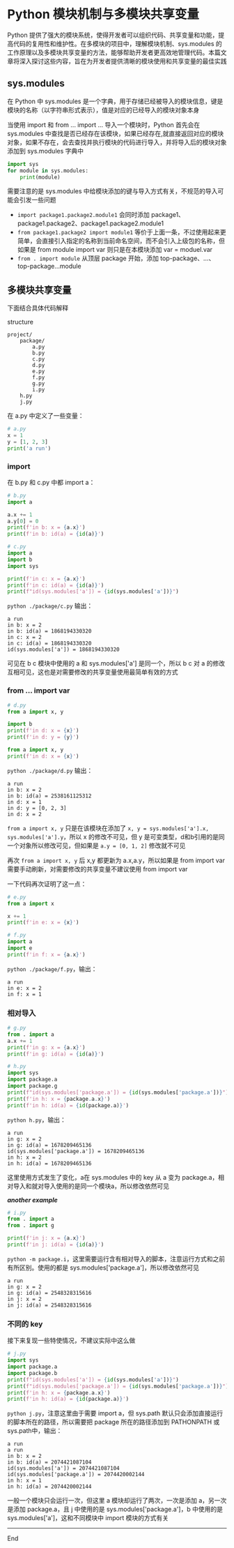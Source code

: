 # Python 模块机制与多模块共享变量

Python 提供了强大的模块系统，使得开发者可以组织代码、共享变量和功能，提高代码的复用性和维护性。在多模块的项目中，理解模块机制、sys.modules 的工作原理以及多模块共享变量的方法，能够帮助开发者更高效地管理代码。本篇文章将深入探讨这些内容，旨在为开发者提供清晰的模块使用和共享变量的最佳实践

## sys.modules

在 Python 中 sys.modules 是一个字典，用于存储已经被导入的模块信息，键是模块的名称（以字符串形式表示），值是对应的已经导入的模块对象本身

当使用 import 和 from ... import ... 导入一个模块时，Python 首先会在 sys.modules 中查找是否已经存在该模块，如果已经存在,就直接返回对应的模块对象，如果不存在，会去查找并执行模块的代码进行导入，并将导入后的模块对象添加到 sys.modules 字典中

``` py
import sys
for module in sys.modules:
    print(module)
```

需要注意的是 sys.modules 中给模块添加的键与导入方式有关，不规范的导入可能会引发一些问题

- `import package1.package2.module1` 会同时添加 package1、package1.package2、package1.package2.module1
- `from package1.package2 import module1` 等价于上面一条，不过使用起来更简单，会直接引入指定的名称到当前命名空间，而不会引入上级包的名称，但如果是 from module import var 则只是在本模块添加 var = moduel.var
- `from . import module` 从顶层 package 开始，添加 top-package、...、top-package...module

## 多模块共享变量

下面结合具体代码解释

structure

``` plain
project/
    package/
        a.py
        b.py
        c.py
        d.py
        e.py
        f.py
        g.py
        i.py
    h.py
    j.py
```

在 a.py 中定义了一些变量：

``` py
# a.py
x = 1
y = [1, 2, 3]
print('a run')
```

### import

在 b.py 和 c.py 中都 import a：

``` py
# b.py
import a

a.x += 1
a.y[0] = 0
print(f'in b: x = {a.x}')
print(f'in b: id(a) = {id(a)}')

# c.py
import a
import b
import sys

print(f'in c: x = {a.x}')
print(f'in c: id(a) = {id(a)}')
print(f"id(sys.modules['a']) = {id(sys.modules['a'])}")
```

`python ./package/c.py` 输出：

``` output
a run
in b: x = 2
in b: id(a) = 1868194330320
in c: x = 2
in c: id(a) = 1868194330320
id(sys.modules['a']) = 1868194330320
```

可见在 b c 模块中使用的 a 和 sys.modules['a'] 是同一个，所以 b c 对 a 的修改互相可见，这也是对需要修改的共享变量使用最简单有效的方式

### from ... import var

``` py
# d.py
from a import x, y

import b
print(f'in d: x = {x}')
print(f'in d: y = {y}')

from a import x, y
print(f'in d: x = {x}')
```

`python ./package/d.py` 输出：

``` output
a run
in b: x = 2
in b: id(a) = 2538161125312
in d: x = 1
in d: y = [0, 2, 3]
in d: x = 2
```

`from a import x, y` 只是在该模块在添加了 `x, y = sys.modules['a'].x, sys.modules['a'].y`，所以 x 的修改不可见，但 y 是可变类型，d和b引用的是同一个对象所以修改可见，但如果是 `a.y = [0, 1, 2]` 修改就不可见

再次 `from a import x, y` 后 x,y 都更新为 a.x,a.y，所以如果是 from import var 需要手动刷新，对需要修改的共享变量不建议使用 from import var

一下代码再次证明了这一点：

``` py
# e.py
from a import x

x += 1
print(f'in e: x = {x}')

# f.py
import a
import e
print(f'in f: x = {a.x}')
```

`python ./package/f.py`，输出：

``` output
a run
in e: x = 2
in f: x = 1
```

### 相对导入

``` py
# g.py
from . import a
a.x += 1
print(f'in g: x = {a.x}')
print(f'in g: id(a) = {id(a)}')

# h.py
import sys
import package.a
import package.g
print(f"id(sys.modules['package.a']) = {id(sys.modules['package.a'])}")
print(f'in h: x = {package.a.x}')
print(f'in h: id(a) = {id(package.a)}')
```

`python h.py`，输出：

``` output
a run
in g: x = 2
in g: id(a) = 1678209465136
id(sys.modules['package.a']) = 1678209465136
in h: x = 2
in h: id(a) = 1678209465136
```

这里使用方式发生了变化，a在 sys.modules 中的 key 从 a 变为 package.a，相对导入和就对导入使用的是同一个模块a，所以修改依然可见

***another example***

``` py
# i.py
from . import a
from . import g

print(f'in j: x = {a.x}')
print(f'in j: id(a) = {id(a)}')
```

`python -m package.i`，这里需要运行含有相对导入的脚本，注意运行方式和之前有所区别。使用的都是 sys.modules['package.a']，所以修改依然可见

``` output
a run
in g: x = 2
in g: id(a) = 2548328315616
in j: x = 2
in j: id(a) = 2548328315616
```

### 不同的 key

接下来复现一些特使情况，不建议实际中这么做

``` py
# j.py
import sys
import package.a
import package.b
print(f"id(sys.modules['a']) = {id(sys.modules['a'])}")
print(f"id(sys.modules['package.a']) = {id(sys.modules['package.a'])}")
print(f'in h: x = {package.a.x}')
print(f'in h: id(a) = {id(package.a)}')
```

`python j.py`，注意这里由于需要 import a，但 sys.path 默认只会添加直接运行的脚本所在的路径，所以需要把 package 所在的路径添加到 PATHONPATH 或 sys.path中，输出：

``` output
a run
a run
in b: x = 2
in b: id(a) = 2074421087104
id(sys.modules['a']) = 2074421087104
id(sys.modules['package.a']) = 2074420002144
in h: x = 1
in h: id(a) = 2074420002144
```

一般一个模块只会运行一次，但这里 a 模块却运行了两次，一次是添加 a，另一次是添加 package.a，且 j 中使用的是 sys.modules['package.a']，b 中使用的是 sys.modules['a']，这和不同模块中 import 模块的方式有关

---

End
